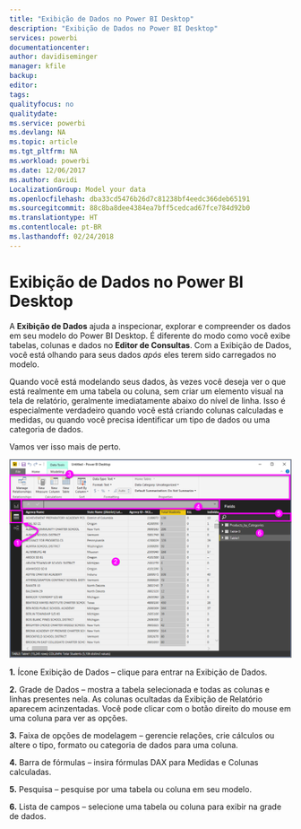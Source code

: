 ```yaml
---
title: "Exibição de Dados no Power BI Desktop"
description: "Exibição de Dados no Power BI Desktop"
services: powerbi
documentationcenter: 
author: davidiseminger
manager: kfile
backup: 
editor: 
tags: 
qualityfocus: no
qualitydate: 
ms.service: powerbi
ms.devlang: NA
ms.topic: article
ms.tgt_pltfrm: NA
ms.workload: powerbi
ms.date: 12/06/2017
ms.author: davidi
LocalizationGroup: Model your data
ms.openlocfilehash: dba33cd5476b26d7c81238bf4eedc366deb65191
ms.sourcegitcommit: 88c8ba8dee4384ea7bff5cedcad67fce784d92b0
ms.translationtype: HT
ms.contentlocale: pt-BR
ms.lasthandoff: 02/24/2018
---
```

# <a name="data-view-in-power-bi-desktop"></a>Exibição de Dados no Power BI Desktop
A **Exibição de Dados** ajuda a inspecionar, explorar e compreender os dados em seu modelo do Power BI Desktop. É diferente do modo como você exibe tabelas, colunas e dados no **Editor de Consultas**. Com a Exibição de Dados, você está olhando para seus dados *após* eles terem sido carregados no modelo.

Quando você está modelando seus dados, às vezes você deseja ver o que está realmente em uma tabela ou coluna, sem criar um elemento visual na tela de relatório, geralmente imediatamente abaixo do nível de linha. Isso é especialmente verdadeiro quando você está criando colunas calculadas e medidas, ou quando você precisa identificar um tipo de dados ou uma categoria de dados.

Vamos ver isso mais de perto.

![](media/desktop-data-view/dataview_fullscreen.png)

**1.** Ícone Exibição de Dados – clique para entrar na Exibição de Dados.

**2.** Grade de Dados – mostra a tabela selecionada e todas as colunas e linhas presentes nela. As colunas ocultadas da Exibição de Relatório aparecem acinzentadas. Você pode clicar com o botão direito do mouse em uma coluna para ver as opções.

**3.** Faixa de opções de modelagem – gerencie relações, crie cálculos ou altere o tipo, formato ou categoria de dados para uma coluna.

**4.** Barra de fórmulas – insira fórmulas DAX para Medidas e Colunas calculadas.

**5.** Pesquisa – pesquise por uma tabela ou coluna em seu modelo.

**6.** Lista de campos – selecione uma tabela ou coluna para exibir na grade de dados.

